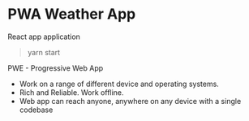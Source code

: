 # PWA Weather App

React app application
> yarn start

PWE - Progressive Web App

- Work on a range of different device and operating systems.
- Rich and Reliable. Work offline.
- Web app can reach anyone, anywhere on any device with a single codebase

